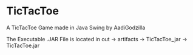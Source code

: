 # TicTacToe

A TicTacToe Game made in Java Swing by AadiGodzilla

The Executable .JAR File is located in out -> artifacts -> TicTacToe_jar -> TicTacToe.jar
